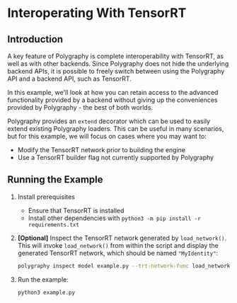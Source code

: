 # Interoperating With TensorRT


## Introduction

A key feature of Polygraphy is complete interoperability with TensorRT, as well as
with other backends. Since Polygraphy does not hide the underlying backend APIs,
it is possible to freely switch between using the Polygraphy API and a backend API,
such as TensorRT.

In this example, we'll look at how you can retain access to the advanced functionality
provided by a backend without giving up the conveniences provided by Polygraphy - the
best of both worlds.

Polygraphy provides an `extend` decorator which can be used to easily extend existing
Polygraphy loaders. This can be useful in many scenarios, but for this example,
we will focus on cases where you may want to:
- Modify the TensorRT network prior to building the engine
- Use a TensorRT builder flag not currently supported by Polygraphy


## Running the Example

1. Install prerequisites
    * Ensure that TensorRT is installed
    * Install other dependencies with `python3 -m pip install -r requirements.txt`


2. **[Optional]** Inspect the TensorRT network generated by `load_network()`.
    This will invoke `load_network()` from within the script and display the
    generated TensorRT network, which should be named `"MyIdentity"`:
    ```bash
    polygraphy inspect model example.py --trt-network-func load_network --mode=full
    ```

3. Run the example:
    ```bash
    python3 example.py
    ```

